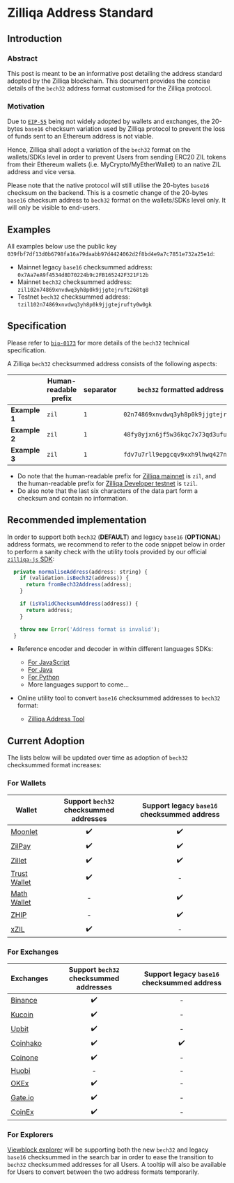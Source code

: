 # Zilliqa Address Standard

## Introduction

### Abstract

This post is meant to be an informative post detailing the address standard adopted by the Zilliqa blockchain. This document provides the concise details of the `bech32` address format customised for the Zilliqa protocol.

### Motivation

Due to [`EIP-55`](https://github.com/ethereum/EIPs/blob/master/EIPS/eip-55.md) being not widely adopted by wallets and exchanges, the 20-bytes `base16` checksum variation used by Zilliqa protocol to prevent the loss of funds sent to an Ethereum address is not viable.

Hence, Zilliqa shall adopt a variation of the `bech32` format on the wallets/SDKs level in order to prevent Users from sending ERC20 ZIL tokens from their Ethereum wallets (i.e. MyCrypto/MyEtherWallet) to an native ZIL address and vice versa.

Please note that the native protocol will still utilise the 20-bytes `base16` checksum on the backend. This is a cosmetic change of the 20-bytes `base16` checksum address to `bech32` format on the wallets/SDKs level only. It will only be visible to end-users.

## Examples

All examples below use the public key `039fbf7df13d0b6798fa16a79daabb97d4424062d2f8bd4e9a7c7851e732a25e1d`:

- Mainnet legacy `base16` checksummed address: `0x7Aa7eA9f4534d8D70224b9c2FB165242F321F12b`
- Mainnet `bech32` checksummed address: `zil102n74869xnvdwq3yh8p0k9jjgtejruft268tg8`
- Testnet `bech32` checksummed address: `tzil102n74869xnvdwq3yh8p0k9jjgtejrufty0w0gk`

## Specification

Please refer to [`bip-0173`](https://github.com/bitcoin/bips/blob/master/bip-0173.mediawiki#bech32) for more details of the `bech32` technical specification.

A Zilliqa `bech32` checksummed address consists of the following aspects:

|               | Human-readable prefix | separator | `bech32` formatted address         | checksum |
| ------------- | --------------------- | --------- | ---------------------------------- | -------- |
| **Example 1** | `zil`                 | `1`       | `02n74869xnvdwq3yh8p0k9jjgtejruft` | `268tg8` |
| **Example 2** | `zil`                 | `1`       | `48fy8yjxn6jf5w36kqc7x73qd3ufuu24` | `a4u8t9` |
| **Example 3** | `zil`                 | `1`       | `fdv7u7rll9epgcqv9xxh9lhwq427nsql` | `58qcs9` |

- Do note that the human-readable prefix for [Zilliqa mainnet](https://viewblock.io/zilliqa) is `zil`, and the human-readable prefix for [Zilliqa Developer testnet](https://viewblock.io/zilliqa?network=testnet) is `tzil`.
- Do also note that the last six characters of the data part form a checksum and contain no information.

## Recommended implementation

In order to support both `bech32` (**DEFAULT**) and legacy `base16` (**OPTIONAL**) address formats, we recommend to refer to the code snippet below in order to perform a sanity check with the utility tools provided by our official [`zilliqa-js` SDK](https://github.com/Zilliqa/Zilliqa-JavaScript-Library):

```javascript
  private normaliseAddress(address: string) {
    if (validation.isBech32(address)) {
      return fromBech32Address(address);
    }

    if (isValidChecksumAddress(address)) {
      return address;
    }

    throw new Error('Address format is invalid');
  }
```

- Reference encoder and decoder in within different languages SDKs:

  - [For JavaScript](https://github.com/Zilliqa/Zilliqa-JavaScript-Library/blob/dev/packages/zilliqa-js-crypto/src/bech32.ts)
  - [For Java](https://github.com/FireStack-Lab/LaksaJ/blob/master/src/main/java/com/firestack/laksaj/utils/Bech32.java)
  - [For Python](https://github.com/deepgully/pyzil/blob/master/pyzil/crypto/bech32.py)
  - More languages support to come...

- Online utility tool to convert `base16` checksummed addresses to `bech32` format:
  - [Zilliqa Address Tool](https://www.coinhako.com/zil-check)

## Current Adoption

The lists below will be updated over time as adoption of `bech32` checksummed format increases:

### For Wallets

| Wallet                                                           | Support `bech32` checksummed addresses | Support legacy `base16` checksummed address |
| ---------------------------------------------------------------- | :------------------------------------: | :-----------------------------------------: |
| [Moonlet](https://moonlet.xyz/)                                  |          :heavy_check_mark:                     |             :heavy_check_mark:              |
| [ZilPay](https://zilpay.xyz/)                                    |                   :heavy_check_mark:                    |             :heavy_check_mark:              |
| [Zillet](https://zillet.io/)                                     |           :heavy_check_mark:                    |             :heavy_check_mark:              |
| [Trust Wallet](https://trustwallet.com/)                         |           :heavy_check_mark:           |                      -                      |
| [Math Wallet](https://www.mathwallet.org/en/)                    |                   -                    |             :heavy_check_mark:              |
| [ZHIP](https://itunes.apple.com/app/zhip/id1455248315?l=en&mt=8) |                   -                    |             :heavy_check_mark:              |
| [xZIL](https://tinyurl.com/y2lzmfl6)                             |                   :heavy_check_mark:                    |             -              |

### For Exchanges

| Exchanges                             | Support `bech32` checksummed addresses | Support legacy `base16` checksummed address |
| ------------------------------------- | :------------------------------------: | :-----------------------------------------: |
| [Binance](https://www.binance.com/)   |           :heavy_check_mark:           |             -              |
| [Kucoin](https://www.kucoin.com/)     |           :heavy_check_mark:           |                      -                      |
| [Upbit](https://upbit.com/)           |                   :heavy_check_mark:                    |                      -                      |
| [Coinhako](https://www.coinhako.com/) |           :heavy_check_mark:           |             :heavy_check_mark:              |
| [Coinone](https://coinone.co.kr/)     |                   :heavy_check_mark:                    |             -              |
| [Huobi](https://www.huobi.com/)       |                   -                    |                      -                      |
| [OKEx](https://www.okex.com/)         |                   :heavy_check_mark:                    |                      -                      |
| [Gate.io](https://www.gate.io/)         |                   :heavy_check_mark:                    |                      -                      |
| [CoinEx](https://www.coinex.com/)         |                   :heavy_check_mark:                    |                      -   
### For Explorers

[Viewblock explorer](https://viewblock.io/zilliqa) will be supporting both the new `bech32` and legacy `base16` checksummed in the search bar in order to ease the transition to `bech32` checksummed addresses for all Users. A tooltip will also be available for Users to convert between the two address formats temporarily.
